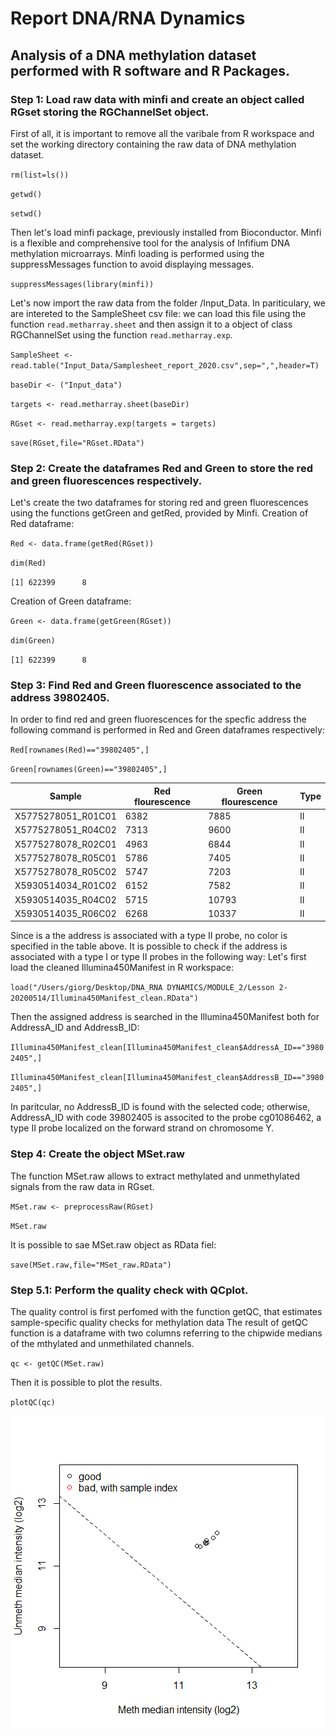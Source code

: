 # Report DNA/RNA Dynamics
## Analysis of a DNA methylation dataset performed with R software and R Packages. 
### Step 1: Load raw data with minfi and create an object called RGset storing the RGChannelSet object.
First of all, it is important to remove all the varibale from R workspace and set the working directory containing the raw data of DNA methylation dataset. 

`rm(list=ls())`

`getwd()`

`setwd()`

Then let's load minfi package, previously installed from Bioconductor. Minfi is a flexible and comprehensive tool for the analysis of Infifium DNA methylation microarrays. Minfi loading is performed using the suppressMessages function to avoid displaying messages. 

`suppressMessages(library(minfi))`

Let's now import the raw data from the folder /Input_Data. In pariticulary, we are intereted to the SampleSheet csv file: we can load this file using the function `read.metharray.sheet` and then assign it to a object of class RGChannelSet using the function `read.metharray.exp`.

`SampleSheet <- read.table("Input_Data/Samplesheet_report_2020.csv",sep=",",header=T)`

`baseDir <- ("Input_data")`

`targets <- read.metharray.sheet(baseDir)`

`RGset <- read.metharray.exp(targets = targets)`

`save(RGset,file="RGset.RData")`

### Step 2: Create the dataframes Red and Green to store the red and green fluorescences respectively.
Let's create the two dataframes for storing red and green fluorescences using the functions getGreen and getRed, provided by Minfi. 
Creation of Red dataframe:

`Red <- data.frame(getRed(RGset))`

`dim(Red)`

`[1] 622399      8`

Creation of Green dataframe:

`Green <- data.frame(getGreen(RGset))`

`dim(Green)`

`[1] 622399      8`

### Step 3: Find Red and Green fluorescence associated to the address 39802405. 
In order to find red and green fluorescences for the specfic address the following command is performed in Red and Green dataframes respectively:

`Red[rownames(Red)=="39802405",]`

`Green[rownames(Green)=="39802405",]`

Sample | Red flourescence | Green flourescence | Type
------------ | ------------- | ------------ | -------------
X5775278051_R01C01 | 6382 | 7885 | II
X5775278051_R04C02 | 7313 | 9600 | II
X5775278078_R02C01 | 4963 | 6844 | II
X5775278078_R05C01 | 5786 | 7405 | II
X5775278078_R05C02 | 5747 | 7203 | II
X5930514034_R01C02 | 6152 | 7582 | II
X5930514035_R04C02 | 5715 | 10793 | II
X5930514035_R06C02 | 6268 | 10337 | II

Since is a the address is associated with a type II probe, no color is specified in the table above. It is possible to check if the address is associated with a type I or type II probes in the following way: Let's first load the cleaned Illumina450Manifest in R workspace:

`load("/Users/giorg/Desktop/DNA_RNA DYNAMICS/MODULE_2/Lesson 2-20200514/Illumina450Manifest_clean.RData")`

Then the assigned address is searched in the Illumina450Manifest both for AddressA_ID and AddressB_ID:

`Illumina450Manifest_clean[Illumina450Manifest_clean$AddressA_ID=="39802405",]`

`Illumina450Manifest_clean[Illumina450Manifest_clean$AddressB_ID=="39802405",]`

In paritcular, no AddressB_ID is found with the selected code; otherwise, AddressA_ID with code 39802405 is associted to the probe  cg01086462, a type II probe localized on the forward strand on chromosome Y. 

### Step 4: Create the object MSet.raw 
The function MSet.raw allows to extract methylated and unmethylated signals from the raw data in RGset. 

`MSet.raw <- preprocessRaw(RGset)`

`MSet.raw`

It is possible to sae MSet.raw object as RData fiel:

`save(MSet.raw,file="MSet_raw.RData")`

### Step 5.1: Perform the quality check with QCplot.
The quality control is first perfomed with the function getQC, that estimates sample-specific quality checks for methylation data 
The result of getQC function is a dataframe with two columns referring to the chipwide medians of the mthylated and unmethilated channels.

`qc <- getQC(MSet.raw)`

Then it is possible to plot the results.

`plotQC(qc)`

![header image](https://github.com/giorgiagandolfi/DNA-RNA_Dynamics/blob/master/qcplot.png)

